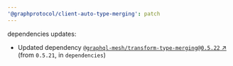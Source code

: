 ```yaml
---
'@graphprotocol/client-auto-type-merging': patch
---
```

dependencies updates:
  - Updated dependency [`@graphql-mesh/transform-type-merging@0.5.22` ↗︎](https://www.npmjs.com/package/@graphql-mesh/transform-type-merging/v/0.5.22) (from `0.5.21`, in `dependencies`)
